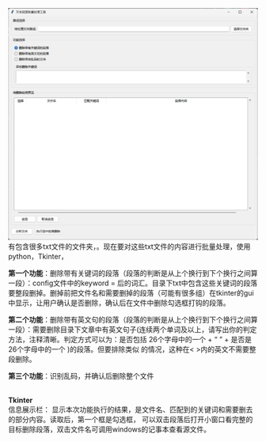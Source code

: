 
<img src="https://github.com/helihua1/screen_txt_gui_tool/blob/main/gui.png" width="700">
有包含很多txt文件的文件夹，。现在要对这些txt文件的内容进行批量处理，使用python，Tkinter，

**第一个功能**：删除带有关键词的段落（段落的判断是从上个换行到下个换行之间算一段）：config文件中的keyword = 后的词汇。目录下txt中包含这些关键词的段落要整段删掉。删掉前把文件名和需要删掉的段落（可能有很多组）在tkinter的gui中显示，让用户确认是否删除，确认后在文件中删除勾选框打钩的段落。

**第二个功能**：删除带有英文句的段落（段落的判断是从上个换行到下个换行之间算一段）：需要删除目录下文章中有英文句子(连续两个单词及以上，请写出你的判定方法，注释清晰。判定方式可以为：是否包括 26个字母中的一个 + “ ” + 是否是 26个字母中的一个 )的段落。但要排除类似 <td style="border:1px solid black; padding: 8px;">的情况，这种在< >内的英文不需要整段删除。

**第三个功能**：识别乱码，并确认后删除整个文件




<br>**Tkinter**<br>
信息展示栏：
显示本次功能执行的结果，是文件名、匹配到的关键词和需要删去的部分内容。读取后，第一个框是勾选框，
可以双击段落后打开小窗口看完整的目标删除段落，双击文件名可调用windows的记事本查看源文件。
